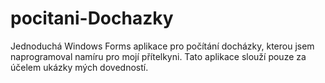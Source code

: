 # pocitani-Dochazky
Jednoduchá Windows Forms aplikace pro počítání docházky, kterou jsem naprogramoval namíru pro mojí přítelkyni.
Tato aplikace slouží pouze za účelem ukázky mých dovedností.
